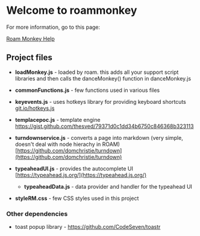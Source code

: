 # Welcome to roammonkey

For more information, go to this page:

[Roam Monkey Help](https://roamresearch.com/#/app/roamhacker/page/jI-X_cwaf)

## Project files

- **loadMonkey.js** - loaded by roam. this adds all your support script libraries and then calls the danceMonkey() function in danceMonkey.js
- **commonFunctions.js** - few functions used in various files
- **keyevents.js** - uses hotkeys library for providing keyboard shortcuts [git.io/hotkeys.js](https://git.io/hotkeys.js)
- **templacepoc.js** - template engine   https://gist.github.com/thesved/79371d0c1dd34b6750c846368b323113
- **turndownservice.js** - converts a page into markdown (very simple, doesn't deal with node hierachy in ROAM) [https://github.com/domchristie/turndown](https://github.com/domchristie/turndown)
- **typeaheadUI.js** - provides the autocomplete UI [https://typeahead.js.org/](https://typeahead.js.org/)
  - **typeaheadData.js** - data provider and handler for the typeahead UI

- **styleRM.css** - few CSS styles used in this project


### Other dependencies

 - toast popup library - https://github.com/CodeSeven/toastr
 
 